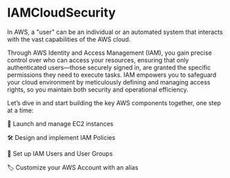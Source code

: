 # IAMCloudSecurity

In AWS, a "user" can be an individual or an automated system that interacts with the vast capabilities of the AWS cloud. 

Through AWS Identity and Access Management (IAM), you gain precise control over who can access your resources, ensuring that only authenticated users—those securely signed in, are granted the specific permissions they need to execute tasks. IAM empowers you to safeguard your cloud environment by meticulously defining and managing access rights, so you maintain both security and operational efficiency.

Let’s dive in and start building the key AWS components together, one step at a time:

🚀 Launch and manage EC2 instances

🛠️ Design and implement IAM Policies

👥 Set up IAM Users and User Groups

🏷️ Customize your AWS Account with an alias

